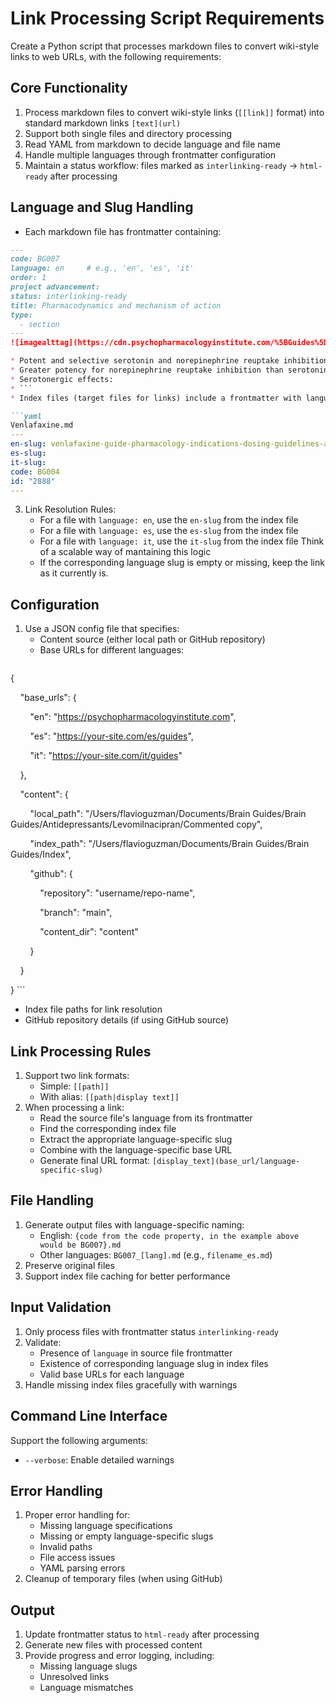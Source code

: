 # Link Processing Script Requirements

Create a Python script that processes markdown files to convert wiki-style links to web URLs, with the following requirements:

## Core Functionality
1. Process markdown files to convert wiki-style links (`[[link]]` format) into standard markdown links `[text](url)`
2. Support both single files and directory processing
3. Read YAML from markdown to decide language and file name
4. Handle multiple languages through frontmatter configuration
5. Maintain a status workflow: files marked as `interlinking-ready` → `html-ready` after processing

## Language and Slug Handling
*  Each markdown file has frontmatter containing:

```markdown
---
code: BG007
language: en     # e.g., 'en', 'es', 'it'
order: 1
project advancement: 
status: interlinking-ready
title: Pharmacodynamics and mechanism of action
type:
  - section
---
![imagealttag](https://cdn.psychopharmacologyinstitute.com/%5BGuides%5D/levomilnacipran-pharmacodynamics.png)

* Potent and selective serotonin and norepinephrine reuptake inhibition (SNRI), by blocking SERT and NET.
* Greater potency for norepinephrine reuptake inhibition than serotonin (5HT: NE=1:2)[@Sansone2014].
* Serotonergic effects: 
* ```
* Index files (target files for links) include a frontmatter with language-specific slugs:

```yaml
Venlafaxine.md
---
en-slug: venlafaxine-guide-pharmacology-indications-dosing-guidelines-and-adverse-effects-2888
es-slug:
it-slug: 
code: BG004
id: "2888"
---
```

3. Link Resolution Rules:
   - For a file with `language: en`, use the `en-slug` from the index file
   - For a file with `language: es`, use the `es-slug` from the index file
   - For a file with `language: it`, use the `it-slug` from the index file
Think of a scalable way of mantaining this logic
   - If the corresponding language slug is empty or missing, keep the link as it currently is.

## Configuration
1. Use a JSON config file that specifies:
   - Content source (either local path or GitHub repository)
   - Base URLs for different languages:
     ```json
{

    "base_urls": {

        "en": "https://psychopharmacologyinstitute.com",

        "es": "https://your-site.com/es/guides",

        "it": "https://your-site.com/it/guides"

    },

    "content": {

        "local_path": "/Users/flavioguzman/Documents/Brain Guides/Brain Guides/Antidepressants/Levomilnacipran/Commented copy",

        "index_path": "/Users/flavioguzman/Documents/Brain Guides/Brain Guides/Index",

        "github": {

            "repository": "username/repo-name",

            "branch": "main",

            "content_dir": "content"

        }

    }

}
     ```
   - Index file paths for link resolution
   - GitHub repository details (if using GitHub source)

## Link Processing Rules
1. Support two link formats:
   - Simple: `[[path]]`
   - With alias: `[[path|display text]]`
2. When processing a link:
   - Read the source file's language from its frontmatter
   - Find the corresponding index file
   - Extract the appropriate language-specific slug
   - Combine with the language-specific base URL
   - Generate final URL format: `[display_text](base_url/language-specific-slug)`

## File Handling
1. Generate output files with language-specific naming:
   - English: `{code from the code property, in the example above would be BG007}.md`
   - Other languages: `BG007_[lang].md` (e.g., `filename_es.md`)
2. Preserve original files
3. Support index file caching for better performance

## Input Validation
1. Only process files with frontmatter status `interlinking-ready`
2. Validate:
   - Presence of `language` in source file frontmatter
   - Existence of corresponding language slug in index files
   - Valid base URLs for each language
3. Handle missing index files gracefully with warnings

## Command Line Interface
Support the following arguments:
- `--verbose`: Enable detailed warnings

## Error Handling
1. Proper error handling for:
   - Missing language specifications
   - Missing or empty language-specific slugs
   - Invalid paths
   - File access issues
   - YAML parsing errors
2. Cleanup of temporary files (when using GitHub)

## Output
1. Update frontmatter status to `html-ready` after processing
2. Generate new files with processed content
3. Provide progress and error logging, including:
   - Missing language slugs
   - Unresolved links
   - Language mismatches


